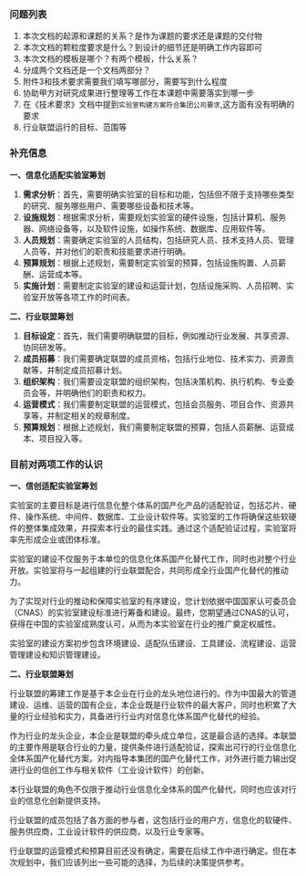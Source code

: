 
### 问题列表
1. 本次文档的起源和课题的关系？是作为课题的要求还是课题的交付物
2. 本次文档的颗粒度要求是什么？到设计的细节还是明确工作内容即可
3. 本次文档的模板是哪个？有两个模板，什么关系？
4. 分成两个文档还是一个文档两部分？
5. 附件3和技术要求需要我们填写哪部分，需要写到什么程度
6. 协助甲方对研究成果进行整理等工作在本课题中需要落实到哪一步
7. 在《技术要求》文档中提到`实验室构建方案符合集团公司要求`,这方面有没有明确的要求
8. 行业联盟运行的目标、范围等

### 补充信息

**一、信息化适配实验室筹划**

1. **需求分析**：首先，需要明确实验室的目标和功能，包括但不限于支持哪些类型的研究、服务哪些用户、需要哪些设备和技术等。
2. **设施规划**：根据需求分析，需要规划实验室的硬件设施，包括计算机、服务器、网络设备等，以及软件设施，如操作系统、数据库、应用软件等。
3. **人员规划**：需要确定实验室的人员结构，包括研究人员、技术支持人员、管理人员等，并对他们的职责和技能要求进行明确。
4. **预算规划**：根据上述规划，需要制定实验室的预算，包括设施购置、人员薪酬、运营成本等。
5. **实施计划**：需要制定实验室的建设和运营计划，包括设施采购、人员招聘、实验室开放等各项工作的时间表。

**二、行业联盟筹划**

1. **目标设定**：首先，我们需要明确联盟的目标，例如推动行业发展、共享资源、协同研发等。
2. **成员招募**：我们需要确定联盟的成员资格，包括行业地位、技术实力、资源贡献等，并制定成员招募计划。
3. **组织架构**：我们需要设定联盟的组织架构，包括决策机构、执行机构、专业委员会等，并明确他们的职责和权力。
4. **运营模式**：我们需要制定联盟的运营模式，包括会员服务、项目合作、资源共享等，并制定相关的规章制度。
5. **预算规划**：根据上述规划，我们需要制定联盟的预算，包括人员薪酬、运营成本、项目投入等。

### 目前对两项工作的认识

**一、信创适配实验室筹划**

实验室的主要目标是进行信息化整个体系的国产化产品的适配验证，包括芯片、硬件、操作系统、中间件、数据库、工业设计软件等。实验室的工作将确保这些软硬件的整体集成效果，并探索本行业的最佳实践。通过这个适配验证过程，实验室将率先形成企业或团体标准。

实验室的建设不仅服务于本单位的信息化体系国产化替代工作，同时也对整个行业开放。实验室将与一起组建的行业联盟配合，共同形成全行业国产化替代的推动力。

为了实现对行业的推动和保障实验室的有序建设，您计划依据中国国家认可委员会（CNAS）的实验室建设标准进行筹备和建设。最终，您期望通过CNAS的认可，获得在中国的实验室成熟度认可，从而为本实验室在行业的推广奠定权威性。

实验室的建设方案初步包含环境建设、适配队伍建设、工具建设、流程建设、运营管理建设和知识管理建设。

**二、行业联盟筹划**

行业联盟的筹建工作是基于本企业在行业的龙头地位进行的。作为中国最大的管道建设、运维、运营的国有企业，本企业既是行业软件的最大客户，同时也积累了大量的行业经验和实力，具备进行行业内对信息化体系国产化替代的经验。

作为行业的龙头企业，本企业是联盟的牵头成立单位，这是最合适的选择。本联盟的主要作用是联合行业的力量，提供条件进行适配验证，探索出可行的行业信息化全体系国产化替代方案。对内指导本集团的国产化替代工作，对外进行能力输出促进行业的信创工作与相关软件（工业设计软件）的创新。

本行业联盟的角色不仅限于推动行业信息化全体系的国产化替代，同时也应该对行业的信息化创新提供支持。

行业联盟的成员包括了各方面的参与者，这包括行业的用户方，信息化的软硬件、服务供应商，工业设计软件的供应商，以及行业专家等。

行业联盟的运营模式和预算目前还没有确定，需要在后续工作中进行确定。但在本次规划中，我们应该列出一些可能的选择，为后续的决策提供参考。